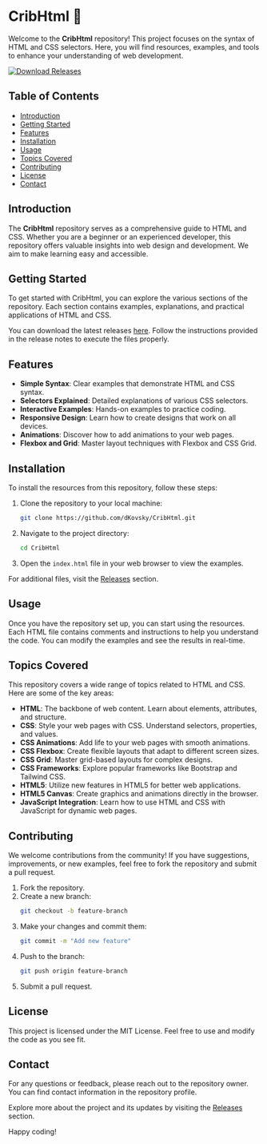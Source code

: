 # CribHtml 🏡

Welcome to the **CribHtml** repository! This project focuses on the syntax of HTML and CSS selectors. Here, you will find resources, examples, and tools to enhance your understanding of web development.

[![Download Releases](https://img.shields.io/badge/Download%20Releases-Click%20Here-blue)](https://github.com/dKovsky/CribHtml/releases)

## Table of Contents

- [Introduction](#introduction)
- [Getting Started](#getting-started)
- [Features](#features)
- [Installation](#installation)
- [Usage](#usage)
- [Topics Covered](#topics-covered)
- [Contributing](#contributing)
- [License](#license)
- [Contact](#contact)

## Introduction

The **CribHtml** repository serves as a comprehensive guide to HTML and CSS. Whether you are a beginner or an experienced developer, this repository offers valuable insights into web design and development. We aim to make learning easy and accessible.

## Getting Started

To get started with CribHtml, you can explore the various sections of the repository. Each section contains examples, explanations, and practical applications of HTML and CSS. 

You can download the latest releases [here](https://github.com/dKovsky/CribHtml/releases). Follow the instructions provided in the release notes to execute the files properly.

## Features

- **Simple Syntax**: Clear examples that demonstrate HTML and CSS syntax.
- **Selectors Explained**: Detailed explanations of various CSS selectors.
- **Interactive Examples**: Hands-on examples to practice coding.
- **Responsive Design**: Learn how to create designs that work on all devices.
- **Animations**: Discover how to add animations to your web pages.
- **Flexbox and Grid**: Master layout techniques with Flexbox and CSS Grid.

## Installation

To install the resources from this repository, follow these steps:

1. Clone the repository to your local machine:
   ```bash
   git clone https://github.com/dKovsky/CribHtml.git
   ```

2. Navigate to the project directory:
   ```bash
   cd CribHtml
   ```

3. Open the `index.html` file in your web browser to view the examples.

For additional files, visit the [Releases](https://github.com/dKovsky/CribHtml/releases) section.

## Usage

Once you have the repository set up, you can start using the resources. Each HTML file contains comments and instructions to help you understand the code. You can modify the examples and see the results in real-time.

## Topics Covered

This repository covers a wide range of topics related to HTML and CSS. Here are some of the key areas:

- **HTML**: The backbone of web content. Learn about elements, attributes, and structure.
- **CSS**: Style your web pages with CSS. Understand selectors, properties, and values.
- **CSS Animations**: Add life to your web pages with smooth animations.
- **CSS Flexbox**: Create flexible layouts that adapt to different screen sizes.
- **CSS Grid**: Master grid-based layouts for complex designs.
- **CSS Frameworks**: Explore popular frameworks like Bootstrap and Tailwind CSS.
- **HTML5**: Utilize new features in HTML5 for better web applications.
- **HTML5 Canvas**: Create graphics and animations directly in the browser.
- **JavaScript Integration**: Learn how to use HTML and CSS with JavaScript for dynamic web pages.

## Contributing

We welcome contributions from the community! If you have suggestions, improvements, or new examples, feel free to fork the repository and submit a pull request. 

1. Fork the repository.
2. Create a new branch:
   ```bash
   git checkout -b feature-branch
   ```
3. Make your changes and commit them:
   ```bash
   git commit -m "Add new feature"
   ```
4. Push to the branch:
   ```bash
   git push origin feature-branch
   ```
5. Submit a pull request.

## License

This project is licensed under the MIT License. Feel free to use and modify the code as you see fit.

## Contact

For any questions or feedback, please reach out to the repository owner. You can find contact information in the repository profile.

Explore more about the project and its updates by visiting the [Releases](https://github.com/dKovsky/CribHtml/releases) section. 

Happy coding!